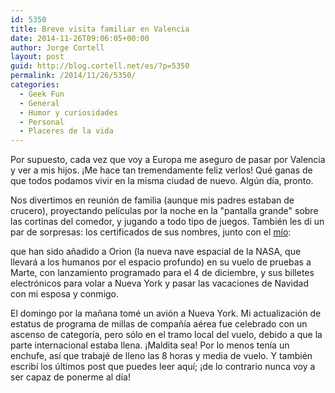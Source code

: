 ```yaml
---
id: 5350
title: Breve visita familiar en Valencia
date: 2014-11-26T09:06:05+00:00
author: Jorge Cortell
layout: post
guid: http://blog.cortell.net/es/?p=5350
permalink: /2014/11/26/5350/
categories:
  - Geek Fun
  - General
  - Humor y curiosidades
  - Personal
  - Placeres de la vida
---
```

Por supuesto, cada vez que voy a Europa me aseguro de pasar por Valencia y ver a mis hijos. ¡Me hace tan tremendamente feliz verlos! Qué ganas de que todos podamos vivir en la misma ciudad de nuevo. Algún día, pronto.

Nos divertimos en reunión de familia (aunque mis padres estaban de crucero), proyectando películas por la noche en la "pantalla grande" sobre las cortinas del comedor, y jugando a todo tipo de juegos. También les di un par de sorpresas: los certificados de sus nombres, junto con el <a href="http://mars.nasa.gov/participate/send-your-name/orion-first-flight/?cn=841637" title="http://mars.nasa.gov/participate/send-your-name/orion-first-flight/?cn=841637" target="_blank">mío</a>:
  

  
que han sido añadido a Orion (la nueva nave espacial de la NASA, que llevará a los humanos por el espacio profundo) en su vuelo de pruebas a Marte, con lanzamiento programado para el 4 de diciembre, y sus billetes electrónicos para volar a Nueva York y pasar las vacaciones de Navidad con mi esposa y conmigo.

El domingo por la mañana tomé un avión a Nueva York. Mi actualización de estatus de programa de millas de compañía aérea fue celebrado con un ascenso de categoría, pero sólo en el tramo local del vuelo, debido a que la parte internacional estaba llena. ¡Maldita sea! Por lo menos tenía un enchufe, así que trabajé de lleno las 8 horas y media de vuelo. Y también escribí los últimos post que puedes leer aquí; ¡de lo contrario nunca voy a ser capaz de ponerme al día!